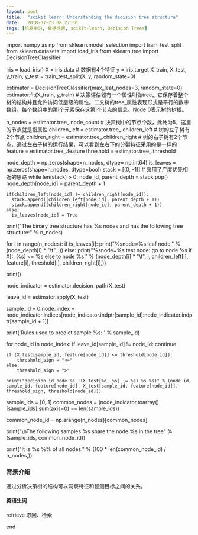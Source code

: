 ```yaml
---
layout: post
title:  "scikit learn: Understanding the decision tree structure"
date:   2018-07-23 08:27:30
tags: [机器学习, 数据挖掘, scikit-learn, Decision Trees]
---
```


import numpy as np
from sklearn.model_selection import train_test_split
from sklearn.datasets import load_iris
from sklearn.tree import DecisionTreeClassifier

iris = load_iris()
X = iris.data # 数据有4个特征
y = iris.target
X_train, X_test, y_train, y_test = train_test_split(X, y, random_state=0)

estimator = DecisionTreeClassifier(max_leaf_nodes=3, random_state=0)
estimator.fit(X_train, y_train)
\# 决策评估器有一个属性叫做tree_, 它保存着整个树的结构并且允许访问低层级的属性。二叉树的tree_属性表现形式是平行的数字数组。每个数组中的第i个元素保存这第i个节点的信息。Node 0表示树的树根。

n_nodes = estimator.tree_.node_count # 决策树中的节点个数，此处为5，这里的节点就是指属性
children_left = estimator.tree_.children_left # 树的左子树有2个节点
children_right = estimator.tree_.children_right # 树的右子树有2个节点，通过左右子树的运行结果，可以看到左右下的分裂特征采用的是一样的
feature = estimator.tree_.feature
threshold = estimator.tree_.threshold

node_depth = np.zeros(shape=n_nodes, dtype= np.int64)
is_leaves = np.zeros(shape=n_nodes, dtype=bool)
stack = [(0, -1)] # 采用了广度优先相近的思路
while len(stack) > 0:
    node_id, parent_depth = stack.pop()
    node_depth[node_id] = parent_depth + 1

    if(children_left[node_id] != children_right[node_id]):
      stack.append((children_left[node_id], parent_depth + 1))
      stack.append((children_right[node_id], parent_depth + 1))
    else:
      is_leaves[node_id] = True

print("The binary tree structure has %s nodes and has the following tree structure:" % n_nodes)

for i in range(n_nodes):
    if is_leaves[i]:
       print("%snode=%s leaf node." % (node_depth[i] * "\\t", i))
    else:
       print("%snode=%s test node: go to node %s if X[:, %s] <= %s else to node %s." % (node_depth[i] * "\\t", i, children_left[i], feature[i], threshold[i], children_right[i],))

print()

node_indicator = estimator.decision_path(X_test)

leave_id =  estimator.apply(X_test)

sample_id = 0
node_index = node_indicator.indices[node_indicator.indptr[sample_id]:node_indicator.indptr[sample_id + 1]]

print('Rules used to predict sample %s: ' % sample_id)

for node_id in node_index:
    if leave_id[sample_id] != node_id:
        continue

    if (X_test[sample_id, feature[node_id]] <= threshold[node_id]):
        threshold_sign = "<="
    else:
        threshold_sign = ">"

    print("decision id node %s :(X_test[%d, %s] (= %s) %s %s)" % (node_id, sample_id, feature[node_id], X_test[sample_id, feature[node_id]], threshold_sign, threshold[node_id]))

sample_ids = [0, 1]
common_nodes = (node_indicator.toarray()[sample_ids].sum(axis=0) == len(sample_ids))

common_node_id = np.arange(n_nodes)[common_nodes]

print("\\nThe following samples %s share the node %s in the tree" % (sample_ids, common_node_id))

print("It is %s %% of all nodes." % (100 * len(common_node_id) / n_nodes,))

### 背景介绍
通过分析决策树的结构可以洞察特征和预测目标之间的关系。


#### 英语生词
retrieve  取回、检索

end
